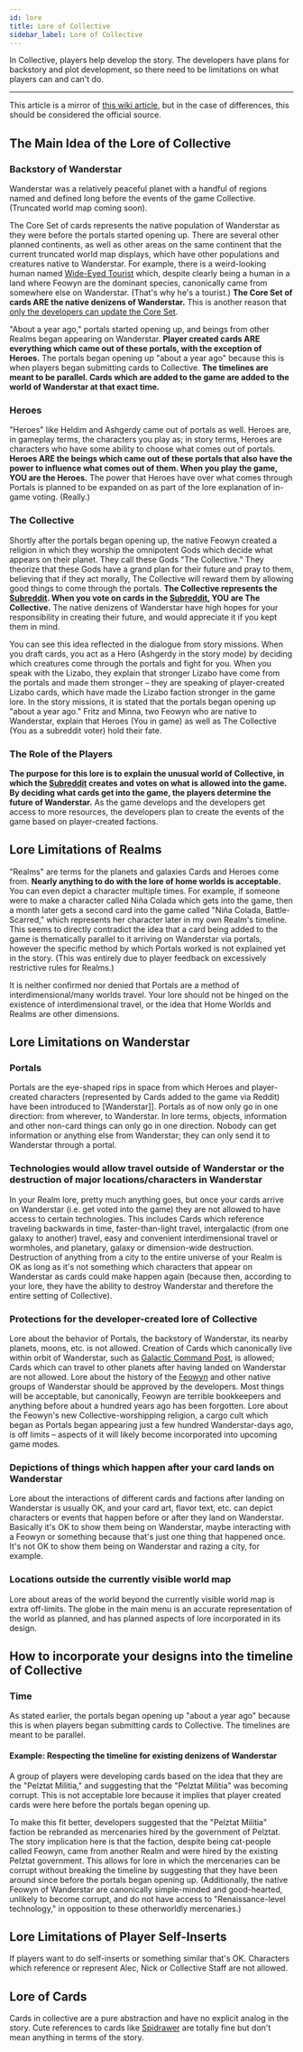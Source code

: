 ```yaml
---
id: lore
title: Lore of Collective
sidebar_label: Lore of Collective
---
```


In Collective, players help develop the story. The developers have plans for backstory and plot development, so there need to be limitations on what players can and can't do.

---

This article is a mirror of [this wiki article](https://collective.gamepedia.com/Lore), but in the case of differences, this should be considered the official source.

## The Main Idea of the Lore of Collective

### Backstory of Wanderstar

Wanderstar was a relatively peaceful planet with a handful of regions named and defined long before the events of the game Collective. (Truncated world map coming soon).

The Core Set of cards represents the native population of Wanderstar as they were before the portals started opening up. There are several other planned continents, as well as other areas on the same continent that the current truncated world map displays, which have other populations and creatures native to Wanderstar. For example, there is a weird-looking human named [Wide-Eyed Tourist](https://collective.gamepedia.com/Wide-Eyed_Tourist) which, despite clearly being a human in a land where Feowyn are the dominant species, canonically came from somewhere else on Wanderstar. (That's why he's a tourist.) **The Core Set of cards ARE the native denizens of Wanderstar.** This is another reason that [only the developers can update the Core Set](rules-updates.md).

"About a year ago," portals started opening up, and beings from other Realms began appearing on Wanderstar. **Player created cards ARE everything which came out of these portals, with the exception of Heroes.** The portals began opening up "about a year ago" because this is when players began submitting cards to Collective. **The timelines are meant to be parallel. Cards which are added to the game are added to the world of Wanderstar at that exact time.**

### Heroes

"Heroes" like Heldim and Ashgerdy came out of portals as well. Heroes are, in gameplay terms, the characters you play as; in story terms, Heroes are characters who have some ability to choose what comes out of portals. **Heroes ARE the beings which came out of these portals that also have the power to influence what comes out of them. When you play the game, YOU are the Heroes.** The power that Heroes have over what comes through Portals is planned to be expanded on as part of the lore explanation of in-game voting. (Really.)

### The Collective

Shortly after the portals began opening up, the native Feowyn created a religion in which they worship the omnipotent Gods which decide what appears on their planet. They call these Gods "The Collective." They theorize that these Gods have a grand plan for their future and pray to them, believing that if they act morally, The Collective will reward them by allowing good things to come through the portals. **The Collective represents the [Subreddit](https://old.reddit.com/r/collectivecg/). When you vote on cards in the [Subreddit](https://old.reddit.com/r/collectivecg/), YOU are The Collective.** The native denizens of Wanderstar have high hopes for your responsibility in creating their future, and would appreciate it if you kept them in mind.

You can see this idea reflected in the dialogue from story missions. When you draft cards, you act as a Hero (Ashgerdy in the story mode) by deciding which creatures come through the portals and fight for you. When you speak with the Lizabo, they explain that stronger Lizabo have come from the portals and made them stronger – they are speaking of player-created Lizabo cards, which have made the Lizabo faction stronger in the game lore. In the story missions, it is stated that the portals began opening up "about a year ago." Fritz and Minna, two Feowyn who are native to Wanderstar, explain that Heroes (You in game) as well as The Collective (You as a subreddit voter) hold their fate.

### The Role of the Players

**The purpose for this lore is to explain the unusual world of Collective, in which the [Subreddit](https://old.reddit.com/r/collectivecg/) creates and votes on what is allowed into the game. By deciding what cards get into the game, the players determine the future of Wanderstar.** As the game develops and the developers get access to more resources, the developers plan to create the events of the game based on player-created factions.

## Lore Limitations of Realms

"Realms" are terms for the planets and galaxies Cards and Heroes come from. **Nearly anything to do with the lore of home worlds is acceptable.** You can even depict a character multiple times. For example, if someone were to make a character called Niña Colada which gets into the game, then a month later gets a second card into the game called "Niña Colada, Battle-Scarred," which represents her character later in my own Realm's timeline. This seems to directly contradict the idea that a card being added to the game is thematically parallel to it arriving on Wanderstar via portals, however the specific method by which Portals worked is not explained yet in the story. (This was entirely due to player feedback on excessively restrictive rules for Realms.)

It is neither confirmed nor denied that Portals are a method of interdimensional/many worlds travel. Your lore should not be hinged on the existence of interdimensional travel, or the idea that Home Worlds and Realms are other dimensions.

## Lore Limitations on Wanderstar

### Portals

Portals are the eye-shaped rips in space from which Heroes and player-created characters (represented by Cards added to the game via Reddit) have been introduced to [Wanderstar]]. Portals as of now only go in one direction: from wherever, to Wanderstar. In lore terms, objects, information and other non-card things can only go in one direction. Nobody can get information or anything else from Wanderstar; they can only send it to Wanderstar through a portal.

### Technologies would allow travel outside of Wanderstar or the destruction of major locations/characters in Wanderstar

In your Realm lore, pretty much anything goes, but once your cards arrive on Wanderstar (i.e. get voted into the game) they are not allowed to have access to certain technologies. This includes Cards which reference traveling backwards in time, faster-than-light travel, intergalactic (from one galaxy to another) travel, easy and convenient interdimensional travel or wormholes, and planetary, galaxy or dimension-wide destruction. Destruction of anything from a city to the entire universe of your Realm is OK as long as it's not something which characters that appear on Wanderstar as cards could make happen again (because then, according to your lore, they have the ability to destroy Wanderstar and therefore the entire setting of Collective).

### Protections for the developer-created lore of Collective

Lore about the behavior of Portals, the backstory of Wanderstar, its nearby planets, moons, etc. is not allowed. Creation of Cards which canonically live within orbit of Wanderstar, such as [Galactic Command Post](https://www.collective.gg/try-out?imgurl=https://files.collective.gg/p/cards/d631bf50-8645-11e8-9aba-5d6fb692aedc-s.png), is allowed; Cards which can travel to other planets after having landed on Wanderstar are not allowed. Lore about the history of the [Feowyn](https://collective.gamepedia.com/Feowyn) and other native groups of Wanderstar should be approved by the developers. Most things will be acceptable, but canonically, Feowyn are terrible bookkeepers and anything before about a hundred years ago has been forgotten. Lore about the Feowyn's new Collective-worshipping religion, a cargo cult which began as Portals began appearing just a few hundred Wanderstar-days ago, is off limits – aspects of it will likely become incorporated into upcoming game modes.

### Depictions of things which happen after your card lands on Wanderstar

Lore about the interactions of different cards and factions after landing on Wanderstar is usually OK, and your card art, flavor text, etc. can depict characters or events that happen before or after they land on Wanderstar. Basically it's OK to show them being on Wanderstar, maybe interacting with a Feowyn or something because that's just one thing that happened once. It's not OK to show them being on Wanderstar and razing a city, for example.

### Locations outside the currently visible world map

Lore about areas of the world beyond the currently visible world map is extra off-limits. The globe in the main menu is an accurate representation of the world as planned, and has planned aspects of lore incorporated in its design.

## How to incorporate your designs into the timeline of Collective

### Time

As stated earlier, the portals began opening up "about a year ago" because this is when players began submitting cards to Collective. The timelines are meant to be parallel.

#### Example: Respecting the timeline for existing denizens of Wanderstar

A group of players were developing cards based on the idea that they are the "Pelztat Militia," and suggesting that the "Pelztat Militia" was becoming corrupt. This is not acceptable lore because it implies that player created cards were here before the portals began opening up.

To make this fit better, developers suggested that the "Pelztat Militia" faction be rebranded as mercenaries hired by the government of Pelztat. The story implication here is that the faction, despite being cat-people called Feowyn, came from another Realm and were hired by the existing Pelztat government. This allows for lore in which the mercenaries can be corrupt without breaking the timeline by suggesting that they have been around since before the portals began opening up. (Additionally, the native Feowyn of Wanderstar are canonically simple-minded and good-hearted, unlikely to become corrupt, and do not have access to "Renaissance-level technology," in opposition to these otherworldly mercenaries.)

## Lore Limitations of Player Self-Inserts

If players want to do self-inserts or something similar that's OK. Characters which reference or represent Alec, Nick or Collective Staff are not allowed.

## Lore of Cards

Cards in collective are a pure abstraction and have no explicit analog in the story. Cute references to cards like [Spidrawer](https://www.collective.gg/try-out?imgurl=https://files.collective.gg/p/cards/41daaa90-820f-11e8-a543-9db396062a3c-s.png) are totally fine but don't mean anything in terms of the story.
